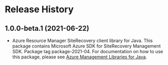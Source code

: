 # Release History

## 1.0.0-beta.1 (2021-06-22)

- Azure Resource Manager SiteRecovery client library for Java. This package contains Microsoft Azure SDK for SiteRecovery Management SDK.  Package tag package-2021-04. For documentation on how to use this package, please see [Azure Management Libraries for Java](https://aka.ms/azsdk/java/mgmt).
